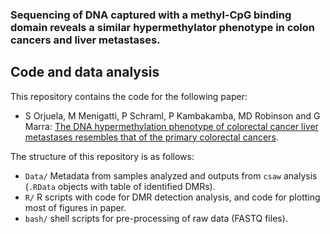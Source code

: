 ### Sequencing of DNA captured with a methyl-CpG binding domain reveals a similar hypermethylator phenotype in colon cancers and liver metastases.

## Code and data analysis

This repository contains the code for the following paper:

* S Orjuela, M Menigatti, P Schraml, P Kambakamba, MD Robinson and G Marra: [The DNA hypermethylation phenotype of colorectal cancer liver metastases resembles that of the primary colorectal cancers](https://bmccancer.biomedcentral.com/articles/10.1186/s12885-020-06777-6).

The structure of this repository is as follows:

* `Data/`
Metadata from samples analyzed and outputs from `csaw` analysis (`.RData` objects with table of identified DMRs).
* `R/`
R scripts with code for DMR detection analysis, and code for plotting most of figures in paper.
* `bash/`
shell scripts for pre-processing of raw data (FASTQ files).